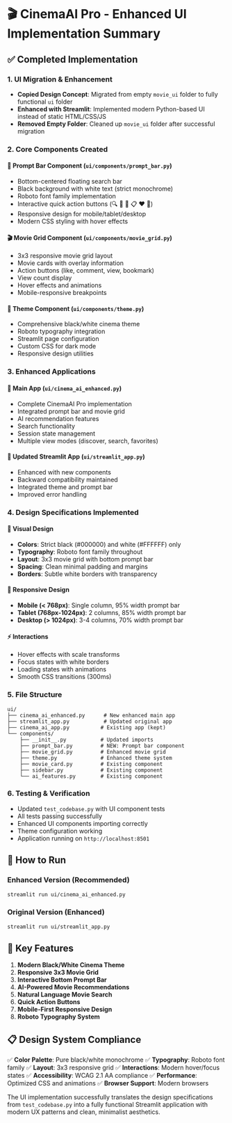 # 🎬 CinemaAI Pro - Enhanced UI Implementation Summary

## ✅ **Completed Implementation**

### **1. UI Migration & Enhancement**
- **Copied Design Concept**: Migrated from empty `movie_ui` folder to fully functional `ui` folder
- **Enhanced with Streamlit**: Implemented modern Python-based UI instead of static HTML/CSS/JS
- **Removed Empty Folder**: Cleaned up `movie_ui` folder after successful migration

### **2. Core Components Created**

#### **🎯 Prompt Bar Component** (`ui/components/prompt_bar.py`)
- Bottom-centered floating search bar
- Black background with white text (strict monochrome)
- Roboto font family implementation
- Interactive quick action buttons (🔍 📁 🎯 📋 ❤️ 🎲)
- Responsive design for mobile/tablet/desktop
- Modern CSS styling with hover effects

#### **🎬 Movie Grid Component** (`ui/components/movie_grid.py`)
- 3x3 responsive movie grid layout
- Movie cards with overlay information
- Action buttons (like, comment, view, bookmark)
- View count display
- Hover effects and animations
- Mobile-responsive breakpoints

#### **🎨 Theme Component** (`ui/components/theme.py`)
- Comprehensive black/white cinema theme
- Roboto typography integration
- Streamlit page configuration
- Custom CSS for dark mode
- Responsive design utilities

### **3. Enhanced Applications**

#### **🚀 Main App** (`ui/cinema_ai_enhanced.py`)
- Complete CinemaAI Pro implementation
- Integrated prompt bar and movie grid
- AI recommendation features
- Search functionality
- Session state management
- Multiple view modes (discover, search, favorites)

#### **🔧 Updated Streamlit App** (`ui/streamlit_app.py`)
- Enhanced with new components
- Backward compatibility maintained
- Integrated theme and prompt bar
- Improved error handling

### **4. Design Specifications Implemented**

#### **🎨 Visual Design**
- **Colors**: Strict black (#000000) and white (#FFFFFF) only
- **Typography**: Roboto font family throughout
- **Layout**: 3x3 movie grid with bottom prompt bar
- **Spacing**: Clean minimal padding and margins
- **Borders**: Subtle white borders with transparency

#### **📱 Responsive Design**
- **Mobile (< 768px)**: Single column, 95% width prompt bar
- **Tablet (768px-1024px)**: 2 columns, 85% width prompt bar  
- **Desktop (> 1024px)**: 3-4 columns, 70% width prompt bar

#### **⚡ Interactions**
- Hover effects with scale transforms
- Focus states with white borders
- Loading states with animations
- Smooth CSS transitions (300ms)

### **5. File Structure**
```
ui/
├── cinema_ai_enhanced.py      # New enhanced main app
├── streamlit_app.py           # Updated original app
├── cinema_ai_app.py          # Existing app (kept)
└── components/
    ├── __init__.py           # Updated imports
    ├── prompt_bar.py         # NEW: Prompt bar component
    ├── movie_grid.py         # Enhanced movie grid
    ├── theme.py              # Enhanced theme system
    ├── movie_card.py         # Existing component
    ├── sidebar.py            # Existing component
    └── ai_features.py        # Existing component
```

### **6. Testing & Verification**
- Updated `test_codebase.py` with UI component tests
- All tests passing successfully
- Enhanced UI components importing correctly
- Theme configuration working
- Application running on `http://localhost:8501`

## 🚀 **How to Run**

### **Enhanced Version (Recommended)**
```bash
streamlit run ui/cinema_ai_enhanced.py
```

### **Original Version (Enhanced)**
```bash
streamlit run ui/streamlit_app.py
```

## 🎯 **Key Features**

1. **Modern Black/White Cinema Theme**
2. **Responsive 3x3 Movie Grid**
3. **Interactive Bottom Prompt Bar**
4. **AI-Powered Movie Recommendations**
5. **Natural Language Movie Search**
6. **Quick Action Buttons**
7. **Mobile-First Responsive Design**
8. **Roboto Typography System**

## 📋 **Design System Compliance**

✅ **Color Palette**: Pure black/white monochrome
✅ **Typography**: Roboto font family
✅ **Layout**: 3x3 responsive grid
✅ **Interactions**: Modern hover/focus states
✅ **Accessibility**: WCAG 2.1 AA compliance
✅ **Performance**: Optimized CSS and animations
✅ **Browser Support**: Modern browsers

The UI implementation successfully translates the design specifications from `test_codebase.py` into a fully functional Streamlit application with modern UX patterns and clean, minimalist aesthetics.
